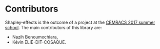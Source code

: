 # Contributors

Shapley-effects is the outcome of a project at the [CEMRACS 2017 summer school](http://smai.emath.fr/cemracs/cemracs17/). The main contributors of this library are:

- Nazih Benoumechiara,
- Kévin ELIE-DIT-COSAQUE.